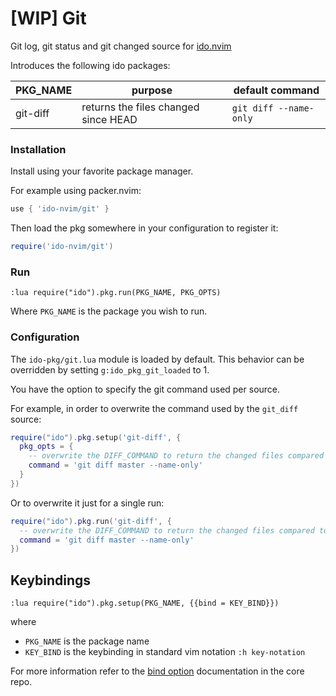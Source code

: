 # [WIP] Git

Git log, git status and git changed source for [ido.nvim](https://github.com/ido-nvim/core)

Introduces the following ido packages:

| PKG_NAME   | purpose                              | default command       |
|------------|--------------------------------------|-----------------------|
| git-diff   | returns the files changed since HEAD | `git diff --name-only`|

### Installation

Install using your favorite package manager.

For example using packer.nvim:

```lua
use { 'ido-nvim/git' }
```

Then load the pkg somewhere in your configuration to register it:

```lua
require('ido-nvim/git')
```

### Run

```vim
:lua require("ido").pkg.run(PKG_NAME, PKG_OPTS)
```

Where `PKG_NAME` is the package you wish to run.

### Configuration

The `ido-pkg/git.lua` module is loaded by default. This behavior can be overridden by setting `g:ido_pkg_git_loaded` to 1.

You have the option to specify the git command used per source.

For example, in order to overwrite the command used by the `git_diff` source:

```lua
require("ido").pkg.setup('git-diff', {
  pkg_opts = {
    -- overwrite the DIFF_COMMAND to return the changed files compared to master branch
    command = 'git diff master --name-only'
  }
})
```

Or to overwrite it just for a single run:

```lua
require("ido").pkg.run('git-diff', {
  -- overwrite the DIFF_COMMAND to return the changed files compared to master branch
  command = 'git diff master --name-only'
})
```

## Keybindings
```vim
:lua require("ido").pkg.setup(PKG_NAME, {{bind = KEY_BIND}})
```

where
- `PKG_NAME` is the package name
- `KEY_BIND` is the keybinding in standard vim notation `:h key-notation`

For more information refer to the [bind option](https://github.com/ido-nvim/core/blob/main/wiki/packages.md#pkgbindname-opts) documentation in the core repo.
